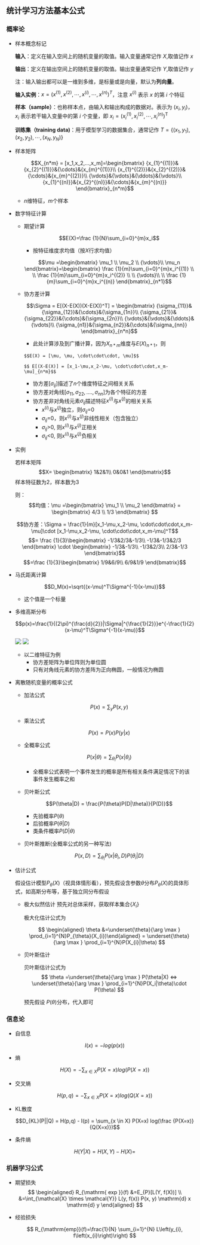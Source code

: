 ## 统计学习方法基本公式

### 概率论

- 样本概念标记

	**输入**：定义在输入空间上的随机变量的取值。输入变量通常记作 $X$,取值记作 $x$

	**输出**：定义在输出空间上的随机变量的取值。输出变量通常记作 $Y$,取值记作 $y$
	
    注：输入输出都可以是一维到多维，是标量或是向量，默认为**列向量**。
    
    **输入实例**：$x=\left(x^{(1)}, x^{(2)}, \cdots, x^{(i)}, \cdots, x^{(n)}\right)^{T}$，注意 $x^{(i)}$ 表示 $x$ 的第 $i$ 个特征
    
    **样本（sample）**：也称样本点，由输入和输出构成的数据对。表示为 $\left(x_{i}, y_{i}\right)$，$x_{i}$ 表示若干输入变量中的第 $i$ 个变量，即 $x_{i}=\left(x_{i}^{(1)}, x_{i}^{(2)}, \cdots, x_{i}^{(n)}\right)^{\mathrm{T}}$ 

	**训练集（training data)**：用于模型学习的数据集合，通常记作 $T=\left\{\left(x_{1}, y_{1}\right),\left(x_{2}, y_{2}\right), \cdots,\left(x_{N}, y_{N}\right)\right\}$
    
- 样本矩阵

	$$X_{n*m} = [x_1,x_2,...,x_m]=\begin{bmatrix}
{x_{1}^{(1)}}&{x_{2}^{(1)}}&{\cdots}&{x_{m}^{(1)}}\\
{x_{1}^{(2)}}&{x_{2}^{(2)}}&{\cdots}&{x_{m}^{(2)}}\\
{\vdots}&{\vdots}&{\ddots}&{\vdots}\\
{x_{1}^{(n)}}&{x_{2}^{(n)}}&{\cdots}&{x_{m}^{(n)}}
\end{bmatrix}_{n*m}$$

	- $n$维特征，$m$个样本

- 数字特征计算

	- 期望计算

		$$E(X)=\frac {1}{N}\sum_{i=0}^{m}x_i$$
        
        - 按特征维度求均值（按$X$行求均值）

		$$\mu =\begin{bmatrix}
           \mu_1 \\
           \mu_2 \\
           {\vdots}\\
           \mu_n 
        \end{bmatrix}=\begin{bmatrix}
       \frac {1}{m}\sum_{i=0}^{m}x_i^{(1)} \\
       \\
        \frac {1}{m}\sum_{i=0}^{m}x_i^{(2)} \\
        \\
        {\vdots}\\
        \\
         \frac {1}{m}\sum_{i=0}^{m}x_i^{(n)} 
        \end{bmatrix}_{n*1}$$
        
  - 协方差计算 
        
       $$\Sigma = E[(X-E(X))(X-E(X))^T] = \begin{bmatrix}
{\sigma_{11}}&{\sigma_{12}}&{\cdots}&{\sigma_{1n}}\\
{\sigma_{21}}&{\sigma_{22}}&{\cdots}&{\sigma_{2n}}\\
{\vdots}&{\vdots}&{\ddots}&{\vdots}\\
{\sigma_{n1}}&{\sigma_{n2}}&{\cdots}&{\sigma_{nn}}
\end{bmatrix}_{n*n}$$
       
       - 此处计算涉及到广播计算，因为$X_{n*m}$维度与$E(X)_{n*1}$，则
       
       	$$E(X) = [\mu, \mu, \cdot\cdot\cdot, \mu]$$
        
		$$ E[(X-E(X)] = [x_1-\mu,x_2-\mu, \cdot\cdot\cdot,x_m-\mu]_{n*m}$$
    
    - 协方差$[\sigma_{ij}]$描述了$n$个维度特征之间相关关系
    - 协方差对角线$[\sigma_{11}, \sigma_{22}, ...., \sigma_{nn}]$为各个特征的方差
    - 协方差非对角线元素$\sigma_{ij}$描述特征$x^{(i)}$与$x^{(j)}$的相关关系
    	- $x^{(i)}$与$x^{(j)}$独立，则$\sigma_{ij}$=0
    	- $\sigma_{ij}$=0，则$x^{(i)}$与$x^{(j)}$非线性相关（包含独立）
    	- $\sigma_{ij}$>0, 则$x^{(i)}$与$x^{(j)}$正相关
    	- $\sigma_{ij}$<0, 则$x^{(i)}$与$x^{(j)}$负相关

 - 实例

	若样本矩阵
    $$X= \begin{bmatrix}
1&2&1\\
0&0&1
\end{bmatrix}$$
	样本特征数为2，样本数为3
    
    则：
    $$均值：\mu =\begin{bmatrix}
           \mu_1 \\
           \mu_2 
        \end{bmatrix} = \begin{bmatrix}
           4/3 \\
           1/3 
        \end{bmatrix} $$

	$$协方差：\Sigma = \frac{1}{m}[x_1-\mu,x_2-\mu, \cdot\cdot\cdot,x_m-\mu]\cdot [x_1-\mu,x_2-\mu, \cdot\cdot\cdot,x_m-\mu]^T$$
    $$= \frac {1}{3}\begin{bmatrix}
-1/3&2/3&-1/3\\
-1/3&-1/3&2/3
\end{bmatrix} \cdot \begin{bmatrix}
-1/3&-1/3\\
-1/3&2/3\\
2/3&-1/3
\end{bmatrix}$$	
$$=\frac {1}{3}\begin{bmatrix}
1/9&6/9\\
6/9&1/9
\end{bmatrix}$$

- 马氏距离计算

	$$D_M(x)=\sqrt{(x-\mu)^T\Sigma^{-1}(x-\mu)}$$
    
    - 这个值是一个标量

- 多维高斯分布

	$$p(x)=\frac{1}{(2\pi)^{\frac{d}{2}}|\Sigma|^{\frac{1}{2}}}e^{-\frac{1}{2}(x-\mu)^T\Sigma^{-1}(x-\mu)}$$
    
    ![](../img/chapter_1/1.png)
    ![](../img/chapter_1/2.png)
    
    - 以二维特征为例
    	- 协方差矩阵为单位阵则为单位圆
    	- 只有对角线元素的协方差阵为正向椭圆，一般情况为椭圆

- 离散随机变量的概率公式

	- 加法公式
		
        $$P(x) = \sum_yP(x,y)$$
    
    - 乘法公式

		$$P(x) = P(x)P(y|x)$$
        
    - 全概率公式

		$$P(x|\theta) = \sum_{\theta_i}P(x|\theta_i)$$
        
        - 全概率公式表明一个事件发生的概率是所有相关条件满足情况下的该事件发生概率之和

	- 贝叶斯公式

		$$P(\theta|D) = \frac{P(\theta)P(D|\theta)}{P(D)}$$
        
        - 先验概率$P(\theta)$
        - 后验概率$P(\theta|D)$
        - 类条件概率$P(D|\theta)$

	- 贝叶斯推断(全概率公式的另一种写法)
		
		$$P(x,D) = \sum_{\theta_i} P(x|\theta_i,D)P(\theta_i|D)$$
        
- 估计公式

	假设估计模型$P_\theta(X)$（视具体情形看），预先假设含参数$\theta$分布$P_\theta(X)$的具体形式，如高斯分布等，基于独立同分布假设
    
    - 极大似然估计
		预先对总体采样，获取样本集合$\{X_i\}$
        
        极大化估计公式为
        
        $$
\begin{aligned} \theta &=\underset{\theta}{\arg \max } \prod_{i=1}^{N}P_{\theta}(X_{i})\end{aligned} = \underset{\theta}{\arg \max } \prod_{i=1}^{N}P(X_{i}|\theta)
$$

	- 贝叶斯估计
	
    	贝叶斯估计公式为
		$$
        \theta =\underset{\theta}{\arg \max } P(\theta|X) <=> \underset{\theta}{\arg \max } \prod_{i=1}^{N}P(X_i|\theta)\cdot P(\theta)
        $$
        
        预先假设 $P(\theta)$分布，代入即可
        
### 信息论

- 自信息

	$$I(x) = -log(p(x))$$
    
- 熵

	$$H(X) = -\sum_{x \in X} P(X=x) log(P(X=x))$$
    
- 交叉熵

	$$H(p,q) = -\sum_{x \in X} P(X=x) log(Q(X=x))$$

- KL散度

	$$D_{KL}(P||Q) = H(p,q) - I(p) = \sum_{x \in X} P(X=x) log(\frac {P(X=x)}{Q(X=x)})$$

- 条件熵

	$$H(Y|X) = H(X,Y) - H(X) = $$


### 机器学习公式

- 期望损失
    $$
    \begin{aligned} R_{\mathrm{ exp }}(f) &=E_{P}[L(Y, f(X))] \\ &=\int_{\mathcal{X} \times \mathcal{Y}} L(y, f(x)) P(x, y) \mathrm{d} x \mathrm{d} y \end{aligned}
    $$
    
- 经验损失

	$$
R_{\mathrm{emp}}(f)=\frac{1}{N} \sum_{i=1}^{N} L\left(y_{i}, f\left(x_{i}\right)\right)
$$